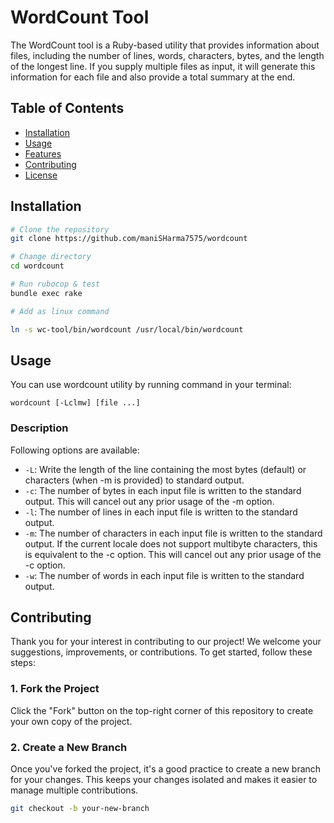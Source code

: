# WordCount Tool

The WordCount tool is a Ruby-based utility that provides information about files, including the number of lines, words, characters, bytes, and the length of the longest line. If you supply multiple files as input, it will generate this information for each file and also provide a total summary at the end.

## Table of Contents

- [Installation](#installation)
- [Usage](#usage)
- [Features](#features)
- [Contributing](#contributing)
- [License](#license)

## Installation

```bash
# Clone the repository
git clone https://github.com/maniSHarma7575/wordcount

# Change directory
cd wordcount

# Run rubocop & test
bundle exec rake

# Add as linux command

ln -s wc-tool/bin/wordcount /usr/local/bin/wordcount
```

## Usage

You can use wordcount utility by running command in your terminal:

`wordcount [-Lclmw] [file ...]`

### Description

Following options are available:

- `-L`: Write the length of the line containing the most bytes (default) or characters (when -m is provided) to standard output.
- `-c`: The number of bytes in each input file is written to the standard output.  This will cancel out any prior usage of the -m option.
- `-l`: The number of lines in each input file is written to the standard output.
- `-m`: The number of characters in each input file is written to the standard output.  If the current locale does not support multibyte characters, this is equivalent to the -c option.  This will cancel out any prior usage of the -c option.
- `-w`: The number of words in each input file is written to the standard output.

## Contributing

Thank you for your interest in contributing to our project! We welcome your suggestions, improvements, or contributions. To get started, follow these steps:

### 1. Fork the Project

Click the "Fork" button on the top-right corner of this repository to create your own copy of the project.

### 2. Create a New Branch

Once you've forked the project, it's a good practice to create a new branch for your changes. This keeps your changes isolated and makes it easier to manage multiple contributions.

```bash
git checkout -b your-new-branch
